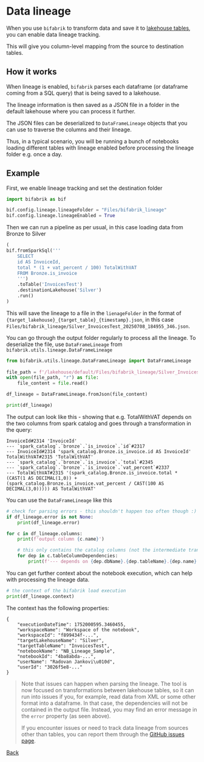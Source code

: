 # Data lineage

When you use `bifabrik` to transform data and save it to [lakehouse tables](../tutorial/dst_table.md), you can enable data lineage tracking. 

This will give you column-level mapping from the source to destination tables.

## How it works

When lineage is enabled, `bifabrik` parses each dataframe (or dataframe coming from a SQL query) that is being saved to a lakehouse. 

The lineage information is then saved as a JSON file in a folder in the default lakehouse where you can process it further.

The JSON files can be deserialized to `DataFrameLineage` objects that you can use to traverse the columns and their lineage.

Thus, in a typical scenario, you will be running a bunch of notebooks loading different tables with lineage enabled before processing the lineage folder e.g. once a day.

## Example

First, we enable lineage tracking and set the destination folder

```python
import bifabrik as bif

bif.config.lineage.lineageFolder = "Files/bifabrik_lineage"
bif.config.lineage.lineageEnabled = True
```

Then we can run a pipeline as per usual, in this case loading data from Bronze to Silver

```python
(
bif.fromSparkSql('''
    SELECT 
    id AS InvoiceId, 
    total * (1 + vat_percent / 100) TotalWithVAT
    FROM Bronze.is_invoice
    ''')
    .toTable('InvoicesTest')
    .destinationLakehouse('Silver')
    .run()
)
```

This will save the lineage to a file in the `lienageFolder` in the format of `{target_lakehouse}_{target_table}_{timestamp}.json`, in this case `Files/bifabrik_lineage/Silver_InvoicesTest_20250708_184955_346.json`.

You can go through the output folder regularly to process all the lineage. To deserialize the file, use `DataFrameLineage` from `bifabrik.utils.lineage.DataFrameLineage`

```python
from bifabrik.utils.lineage.DataFrameLineage import DataFrameLineage
 
file_path = f'/lakehouse/default/Files/bifabrik_lineage/Silver_InvoicesTest_20250708_184955_346.json'
with open(file_path, "r") as file:
    file_content = file.read()

df_lineage = DataFrameLineage.fromJson(file_content)

print(df_lineage)
```

The output can look like this - showing that e.g. TotalWithVAT depends on the two columns from spark catalog and goes through a transformation in the query:
```
InvoiceId#2314 'InvoiceId'
--- `spark_catalog`.`bronze`.`is_invoice`.`id`#2317
--- InvoiceId#2314 'spark_catalog.Bronze.is_invoice.id AS InvoiceId'
TotalWithVAT#2315 'TotalWithVAT'
--- `spark_catalog`.`bronze`.`is_invoice`.`total`#2345
--- `spark_catalog`.`bronze`.`is_invoice`.`vat_percent`#2337
--- TotalWithVAT#2315 '(spark_catalog.Bronze.is_invoice.total * (CAST(1 AS DECIMAL(1,0)) + (spark_catalog.Bronze.is_invoice.vat_percent / CAST(100 AS DECIMAL(3,0))))) AS TotalWithVAT'
```

You can use the `DataFrameLineage` like this

```python
# check for parsing errors - this shouldn't happen too often though :)
if df_lineage.error is not None:
    print(df_lineage.error) 

for c in df_lineage.columns:
    print(f'output column {c.name}')

    # this only contains the catalog columns (not the intermediate transformations as seen above)
    for dep in c.tableColumnDependencies:
        print(f'--- depends on {dep.dbName}.{dep.tableName}.{dep.name}') 
```

You can get further context about the notebook execution, which can help with processing the lineage data.
```python
# the context of the bifabrik load execution
print(df_lineage.context)
```

The context has the following properties:
```
{
    "executionDateTime": 1752000595.3460455,
    "workspaceName": "Workspace of the notebook",
    "workspaceId": "f899434f-...",
    "targetLakehouseName": "Silver",
    "targetTableName": "InvoicesTest",
    "notebookName": "NB_Lineage_Sample",
    "notebookId": "4ba8abda-...",
    "userName": "Radovan Jankovi\u010d",
    "userId": "3026f5e8-..."
}
```

> Note that issues can happen when parsing the lineage. The tool is now focused on transformations between lakehouse tables, so it can run into issues if you, for example, read data from XML or some other format into a dataframe. In that case, the dependencies will not be contained in the output file. Instead, you may find an error message in the `error` property (as seen above).
> 
> If you encounter issues or need to track data lineage from sources other than tables, you can report them through the [GitHub issues page](https://github.com/rjankovic/bifabrik/issues).

[Back](../index.md)
